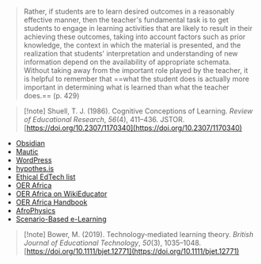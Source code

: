 
> Rather, if students are to learn desired outcomes in a reasonably effective manner, then the teacher's fundamental task is to get students to engage in learning activities that are likely to result in their achieving these outcomes, taking into account factors such as prior knowledge, the context in which the material is presented, and the realization that students' interpretation and understanding of new information depend on the availability of appropriate schemata. Without taking away from the important role played by the teacher, it is helpful to remember that ==what the student does is actually more important in determining what is learned than what the teacher does.==  (p. 429)

> [!note] Shuell, T. J. (1986). Cognitive Conceptions of Learning. _Review of Educational Research_, _56_(4), 411–436. JSTOR. [https://doi.org/10.2307/1170340](https://doi.org/10.2307/1170340)


- [Obsidian](https://obsidian.md)
- [Mautic](https://mautic.org)
- [WordPress](https://wordpress.org)
- [hypothes.is](https://hypothes.is)
- [Ethical EdTech list](https://ethicaledtech.info/wiki/Meta:Welcome_to_Ethical_EdTech)
- [OER Africa](https://www.oerafrica.org/)
- [OER Africa on WikiEducator](https://wikieducator.org/OER_AFRICA)
- [OER Africa Handbook](https://wikieducator.org/OER_Handbook)
- [AfroPhysics](https://wikieducator.org/AfroPhysics)
- [Scenario-Based e-Learning](https://wikieducator.org/SBeL)

> [!note] Bower, M. (2019). Technology‐mediated learning theory. _British Journal of Educational Technology_, _50_(3), 1035–1048. [https://doi.org/10.1111/bjet.12771](https://doi.org/10.1111/bjet.12771)

